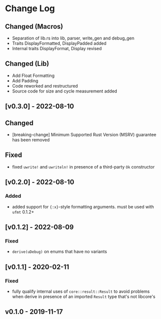 # Change Log

## Changed (Macros)
- Separation of lib.rs into lib, parser, write_gen and debug_gen
- Traits DisplayFormatted, DisplayPadded added
- Internal traits DisplayFormat, Display revised

## Changed (Lib)
- Add Float Formatting
- Add Padding
- Code reworked and restructured
- Source code for size and cycle measurement added

## [v0.3.0] - 2022-08-10

## Changed
- [breaking-change] Minimum Supported Rust Version (MSRV) guarantee has been removed

## Fixed

- fixed `uwrite!` and `uwriteln!` in presence of a third-party `Ok` constructor

## [v0.2.0] - 2022-08-10

### Added

- added support for `{:x}`-style formatting arguments. must be used with `ufmt` 0.1.2+

## [v0.1.2] - 2022-08-09

### Fixed

- `derive(uDebug)` on enums that have no variants

## [v0.1.1] - 2020-02-11

### Fixed

- fully qualify internal uses of `core::result::Result` to avoid problems when derive in presence of an imported `Result` type that's not libcore's

## v0.1.0 - 2019-11-17
